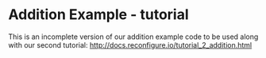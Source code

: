 # Addition Example - tutorial
This is an incomplete version of our addition example code to be used along with our second tutorial: http://docs.reconfigure.io/tutorial_2_addition.html

